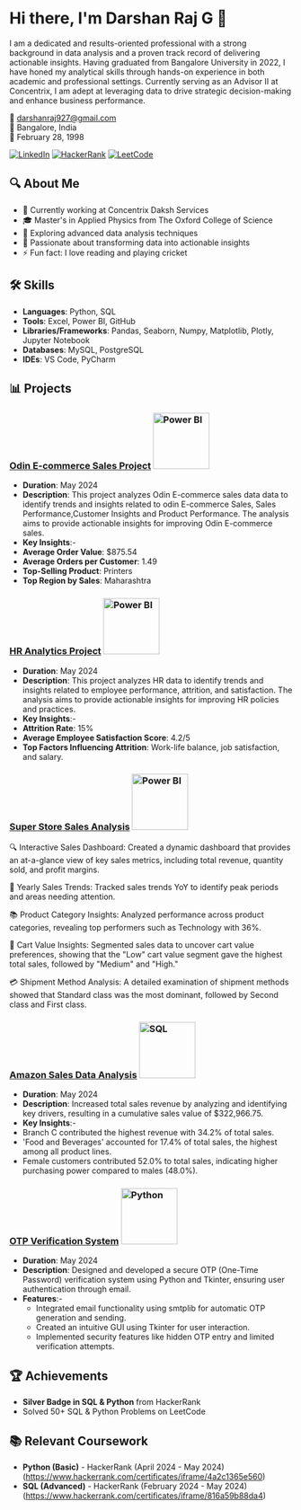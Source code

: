 # Hi there, I'm Darshan Raj G 👋

I am a dedicated and results-oriented professional with a strong background in data analysis and a proven track record of delivering actionable insights. Having graduated from Bangalore University in 2022, I have honed my analytical skills through hands-on experience in both academic and professional settings. Currently serving as an Advisor II at Concentrix, I am adept at leveraging data to drive strategic decision-making and enhance business performance.

📧 darshanraj927@gmail.com  
📍 Bangalore, India  
📅 February 28, 1998

[![LinkedIn](https://img.shields.io/badge/-LinkedIn-blue)](https://www.linkedin.com/in/darshang029)
[![HackerRank](https://img.shields.io/badge/-HackerRank-green)](https://www.hackerrank.com/profile/darshanraj927)
[![LeetCode](https://img.shields.io/badge/-LeetCode-pink)](https://leetcode.com/u/rajdarshan95/)

## 🔍 About Me
- 🔭 Currently working at Concentrix Daksh Services
- 🎓 Master's in Applied Physics from The Oxford College of Science
- 🌱 Exploring advanced data analysis techniques
- 💼 Passionate about transforming data into actionable insights
- ⚡ Fun fact: I love reading and playing cricket

## 🛠 Skills
- **Languages**: Python, SQL
- **Tools**: Excel, Power BI, GitHub
- **Libraries/Frameworks**: Pandas, Seaborn, Numpy, Matplotlib, Plotly, Jupyter Notebook
- **Databases**: MySQL, PostgreSQL
- **IDEs**: VS Code, PyCharm

## 📊 Projects

### [Odin E-commerce Sales Project](https://github.com/rajdarshan95/Odin-Ecom-Sales-Report) <img src="https://upload.wikimedia.org/wikipedia/commons/c/cf/New_Power_BI_Logo.svg" alt="Power BI" width="100"/>

- **Duration**: May 2024
- **Description**: This project analyzes Odin E-commerce sales data data to identify trends and insights related to odin E-commerce Sales, Sales Performance,Customer Insights and Product Performance. The analysis aims to provide actionable insights for improving Odin E-commerce sales.
- **Key Insights**:-
- **Average Order Value**: $875.54
- **Average Orders per Customer**: 1.49
- **Top-Selling Product**: Printers
- **Top Region by Sales**: Maharashtra
  
### [HR Analytics Project](https://github.com/rajdarshan95/HR_Analytic_PowerBi) <img src="https://upload.wikimedia.org/wikipedia/commons/c/cf/New_Power_BI_Logo.svg" alt="Power BI" width="100"/>

- **Duration**: May 2024
- **Description**: This project analyzes HR data to identify trends and insights related to employee performance, attrition, and satisfaction. The analysis aims to provide actionable insights for improving HR policies and practices.
- **Key Insights**:-
- **Attrition Rate**: 15%
- **Average Employee Satisfaction Score**: 4.2/5
- **Top Factors Influencing Attrition**: Work-life balance, job satisfaction, and salary.

### [Super Store Sales Analysis](https://github.com/rajdarshan95/SuperStore_Sales_Analysis) <img src="https://upload.wikimedia.org/wikipedia/commons/c/cf/New_Power_BI_Logo.svg" alt="Power BI" width="100"/>

🔍 Interactive Sales Dashboard: Created a dynamic dashboard that provides an at-a-glance view of key sales metrics, including total revenue, quantity sold, and profit margins.

📆 Yearly Sales Trends: Tracked sales trends YoY to identify peak periods and areas needing attention.

📚 Product Category Insights: Analyzed performance across product categories, revealing top performers such as Technology with 36%.

🛒 Cart Value Insights: Segmented sales data to uncover cart value preferences, showing that the "Low" cart value segment gave the highest total sales, followed by "Medium" and "High."

💳 Shipment Method Analysis: A detailed examination of shipment methods showed that Standard class was the most dominant, followed by Second class and First class.

### [Amazon Sales Data Analysis](https://github.com/yourusername/amazon-sales-analysis) <img src="https://upload.wikimedia.org/wikipedia/commons/8/87/Sql_data_base_with_logo.png" alt="SQL" width="100"/>
  - **Duration**: May 2024
  - **Description**: Increased total sales revenue by analyzing and identifying key drivers, resulting in a cumulative sales value of $322,966.75.
  - **Key Insights**:-
  - Branch C contributed the highest revenue with 34.2% of total sales.
  - 'Food and Beverages' accounted for 17.4% of total sales, the highest among all product lines.
  - Female customers contributed 52.0% to total sales, indicating higher purchasing power compared to males (48.0%).

### [OTP Verification System](https://github.com/yourusername/otp-verification-system) <img src="https://www.python.org/static/community_logos/python-logo.png" alt="Python" width="100"/>
- **Duration**: May 2024
- **Description**: Designed and developed a secure OTP (One-Time Password) verification system using Python and Tkinter, ensuring user authentication through email.
- **Features**:-
  - Integrated email functionality using smtplib for automatic OTP generation and sending.
  - Created an intuitive GUI using Tkinter for user interaction.
  - Implemented security features like hidden OTP entry and limited verification attempts.

## 🏆 Achievements
- **Silver Badge in SQL & Python** from HackerRank
- Solved 50+ SQL & Python Problems on LeetCode

## 📚 Relevant Coursework
- **Python (Basic)** - HackerRank (April 2024 - May 2024)
  (https://www.hackerrank.com/certificates/iframe/4a2c1365e560)
- **SQL (Advanced)** - HackerRank (February 2024 - May 2024)
  (https://www.hackerrank.com/certificates/iframe/816a59b88da4)
